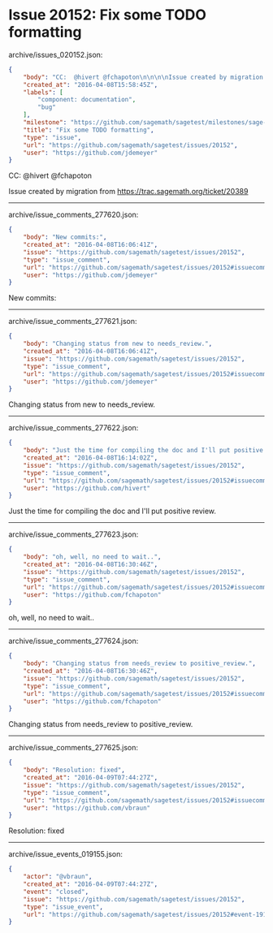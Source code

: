 # Issue 20152: Fix some TODO formatting

archive/issues_020152.json:
```json
{
    "body": "CC:  @hivert @fchapoton\n\n\n\nIssue created by migration from https://trac.sagemath.org/ticket/20389\n\n",
    "created_at": "2016-04-08T15:58:45Z",
    "labels": [
        "component: documentation",
        "bug"
    ],
    "milestone": "https://github.com/sagemath/sagetest/milestones/sage-7.2",
    "title": "Fix some TODO formatting",
    "type": "issue",
    "url": "https://github.com/sagemath/sagetest/issues/20152",
    "user": "https://github.com/jdemeyer"
}
```
CC:  @hivert @fchapoton



Issue created by migration from https://trac.sagemath.org/ticket/20389





---

archive/issue_comments_277620.json:
```json
{
    "body": "New commits:",
    "created_at": "2016-04-08T16:06:41Z",
    "issue": "https://github.com/sagemath/sagetest/issues/20152",
    "type": "issue_comment",
    "url": "https://github.com/sagemath/sagetest/issues/20152#issuecomment-277620",
    "user": "https://github.com/jdemeyer"
}
```

New commits:



---

archive/issue_comments_277621.json:
```json
{
    "body": "Changing status from new to needs_review.",
    "created_at": "2016-04-08T16:06:41Z",
    "issue": "https://github.com/sagemath/sagetest/issues/20152",
    "type": "issue_comment",
    "url": "https://github.com/sagemath/sagetest/issues/20152#issuecomment-277621",
    "user": "https://github.com/jdemeyer"
}
```

Changing status from new to needs_review.



---

archive/issue_comments_277622.json:
```json
{
    "body": "Just the time for compiling the doc and I'll put positive review.",
    "created_at": "2016-04-08T16:14:02Z",
    "issue": "https://github.com/sagemath/sagetest/issues/20152",
    "type": "issue_comment",
    "url": "https://github.com/sagemath/sagetest/issues/20152#issuecomment-277622",
    "user": "https://github.com/hivert"
}
```

Just the time for compiling the doc and I'll put positive review.



---

archive/issue_comments_277623.json:
```json
{
    "body": "oh, well, no need to wait..",
    "created_at": "2016-04-08T16:30:46Z",
    "issue": "https://github.com/sagemath/sagetest/issues/20152",
    "type": "issue_comment",
    "url": "https://github.com/sagemath/sagetest/issues/20152#issuecomment-277623",
    "user": "https://github.com/fchapoton"
}
```

oh, well, no need to wait..



---

archive/issue_comments_277624.json:
```json
{
    "body": "Changing status from needs_review to positive_review.",
    "created_at": "2016-04-08T16:30:46Z",
    "issue": "https://github.com/sagemath/sagetest/issues/20152",
    "type": "issue_comment",
    "url": "https://github.com/sagemath/sagetest/issues/20152#issuecomment-277624",
    "user": "https://github.com/fchapoton"
}
```

Changing status from needs_review to positive_review.



---

archive/issue_comments_277625.json:
```json
{
    "body": "Resolution: fixed",
    "created_at": "2016-04-09T07:44:27Z",
    "issue": "https://github.com/sagemath/sagetest/issues/20152",
    "type": "issue_comment",
    "url": "https://github.com/sagemath/sagetest/issues/20152#issuecomment-277625",
    "user": "https://github.com/vbraun"
}
```

Resolution: fixed



---

archive/issue_events_019155.json:
```json
{
    "actor": "@vbraun",
    "created_at": "2016-04-09T07:44:27Z",
    "event": "closed",
    "issue": "https://github.com/sagemath/sagetest/issues/20152",
    "type": "issue_event",
    "url": "https://github.com/sagemath/sagetest/issues/20152#event-19155"
}
```

